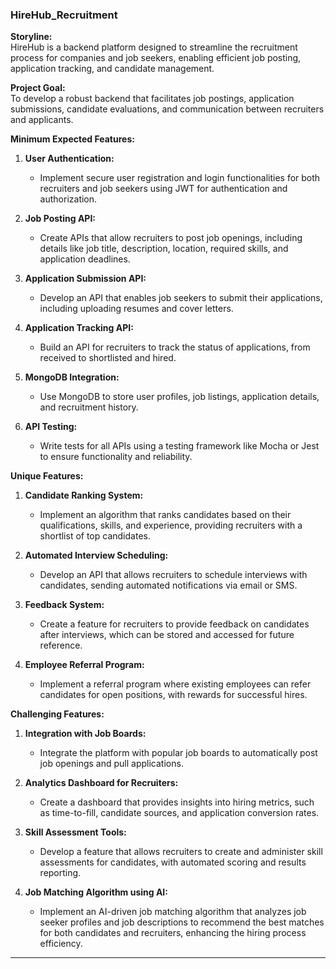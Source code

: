 ### HireHub_Recruitment

**Storyline:**  
HireHub is a backend platform designed to streamline the recruitment process for companies and job seekers, enabling efficient job posting, application tracking, and candidate management.

**Project Goal:**  
To develop a robust backend that facilitates job postings, application submissions, candidate evaluations, and communication between recruiters and applicants.

**Minimum Expected Features:**

1. **User Authentication:**

   - Implement secure user registration and login functionalities for both recruiters and job seekers using JWT for authentication and authorization.

2. **Job Posting API:**

   - Create APIs that allow recruiters to post job openings, including details like job title, description, location, required skills, and application deadlines.

3. **Application Submission API:**

   - Develop an API that enables job seekers to submit their applications, including uploading resumes and cover letters.

4. **Application Tracking API:**

   - Build an API for recruiters to track the status of applications, from received to shortlisted and hired.

5. **MongoDB Integration:**

   - Use MongoDB to store user profiles, job listings, application details, and recruitment history.

6. **API Testing:**
   - Write tests for all APIs using a testing framework like Mocha or Jest to ensure functionality and reliability.

**Unique Features:**

1. **Candidate Ranking System:**

   - Implement an algorithm that ranks candidates based on their qualifications, skills, and experience, providing recruiters with a shortlist of top candidates.

2. **Automated Interview Scheduling:**

   - Develop an API that allows recruiters to schedule interviews with candidates, sending automated notifications via email or SMS.

3. **Feedback System:**

   - Create a feature for recruiters to provide feedback on candidates after interviews, which can be stored and accessed for future reference.

4. **Employee Referral Program:**
   - Implement a referral program where existing employees can refer candidates for open positions, with rewards for successful hires.

**Challenging Features:**

1. **Integration with Job Boards:**

   - Integrate the platform with popular job boards to automatically post job openings and pull applications.

2. **Analytics Dashboard for Recruiters:**

   - Create a dashboard that provides insights into hiring metrics, such as time-to-fill, candidate sources, and application conversion rates.

3. **Skill Assessment Tools:**

   - Develop a feature that allows recruiters to create and administer skill assessments for candidates, with automated scoring and results reporting.

4. **Job Matching Algorithm using AI:**
   - Implement an AI-driven job matching algorithm that analyzes job seeker profiles and job descriptions to recommend the best matches for both candidates and recruiters, enhancing the hiring process efficiency.

---